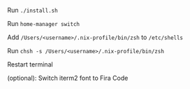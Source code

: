 Run `./install.sh`

Run `home-manager switch`

Add `/Users/<username>/.nix-profile/bin/zsh` to `/etc/shells`

Run `chsh -s /Users/<username>/.nix-profile/bin/zsh`

Restart terminal

(optional): Switch iterm2 font to Fira Code
